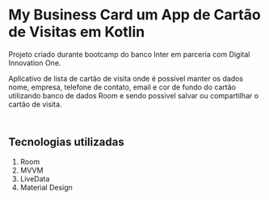 # My Business Card um App de Cartão de Visitas em Kotlin

Projeto criado durante bootcamp do banco Inter em parceria com Digital Innovation One. <br>

Aplicativo de lista de cartão de visita onde é possível manter os dados nome, empresa, telefone de contato, email e cor de fundo do cartão utilizando banco de dados Room e sendo possivel salvar  ou compartilhar o cartão de visita.


## <br />Tecnologias utilizadas
1. Room
2. MVVM
3. LiveData
4. Material Design
